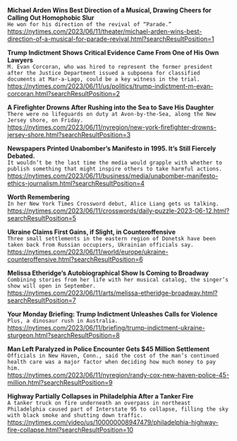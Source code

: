 **Michael Arden Wins Best Direction of a Musical, Drawing Cheers for Calling Out Homophobic Slur**\
`He won for his direction of the revival of “Parade.”`\
https://nytimes.com/2023/06/11/theater/michael-arden-wins-best-direction-of-a-musical-for-parade-revival.html?searchResultPosition=1

**Trump Indictment Shows Critical Evidence Came From One of His Own Lawyers**\
`M. Evan Corcoran, who was hired to represent the former president after the Justice Department issued a subpoena for classified documents at Mar-a-Lago, could be a key witness in the trial.`\
https://nytimes.com/2023/06/11/us/politics/trump-indictment-m-evan-corcoran.html?searchResultPosition=2

**A Firefighter Drowns After Rushing into the Sea to Save His Daughter**\
`There were no lifeguards on duty at Avon-by-the-Sea, along the New Jersey shore, on Friday.`\
https://nytimes.com/2023/06/11/nyregion/new-york-firefighter-drowns-jersey-shore.html?searchResultPosition=3

**Newspapers Printed Unabomber’s Manifesto in 1995. It’s Still Fiercely Debated.**\
`It wouldn’t be the last time the media would grapple with whether to publish something that might inspire others to take harmful actions.`\
https://nytimes.com/2023/06/11/business/media/unabomber-manifesto-ethics-journalism.html?searchResultPosition=4

**Worth Remembering**\
`In her New York Times Crossword debut, Alice Liang gets us talking.`\
https://nytimes.com/2023/06/11/crosswords/daily-puzzle-2023-06-12.html?searchResultPosition=5

**Ukraine Claims First Gains, if Slight, in Counteroffensive**\
`Three small settlements in the eastern region of Donetsk have been taken back from Russian occupiers, Ukrainian officials say.`\
https://nytimes.com/2023/06/11/world/europe/ukraine-counteroffensive.html?searchResultPosition=6

**Melissa Etheridge’s Autobiographical Show Is Coming to Broadway**\
`Combining stories from her life with her musical catalog, the singer’s show will open in September.`\
https://nytimes.com/2023/06/11/arts/melissa-etheridge-broadway.html?searchResultPosition=7

**Your Monday Briefing: Trump Indictment Unleashes Calls for Violence**\
`Plus, a dinosaur rush in Australia.`\
https://nytimes.com/2023/06/11/briefing/trump-indictment-ukraine-sturgeon.html?searchResultPosition=8

**Man Left Paralyzed in Police Encounter Gets $45 Million Settlement**\
`Officials in New Haven, Conn., said the cost of the man’s continued health care was a major factor when deciding how much money to pay him.`\
https://nytimes.com/2023/06/11/nyregion/randy-cox-new-haven-police-45-million.html?searchResultPosition=9

**Highway Partially Collapses in Philadelphia After a Tanker Fire**\
`A tanker truck on fire underneath an overpass in northeast Philadelphia caused part of Interstate 95 to collapse, filling the sky with black smoke and shutting down traffic.`\
https://nytimes.com/video/us/100000008947479/philadelphia-highway-fire-collapse.html?searchResultPosition=10

